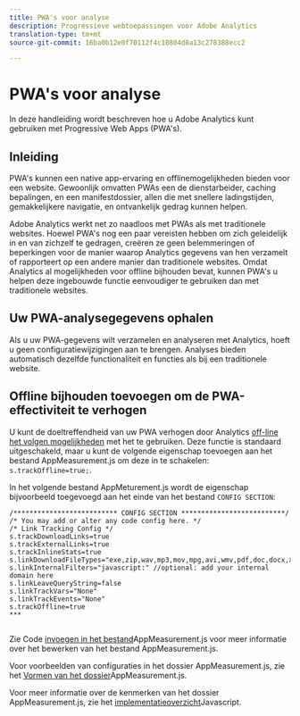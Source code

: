 ```yaml
---
title: PWA's voor analyse
description: Progressieve webtoepassingen voor Adobe Analytics
translation-type: tm+mt
source-git-commit: 16ba0b12e0f70112f4c10804d0a13c278388ecc2

---
```



# PWA&#39;s voor analyse

In deze handleiding wordt beschreven hoe u Adobe Analytics kunt gebruiken met Progressive Web Apps (PWA&#39;s).

## Inleiding

PWA&#39;s kunnen een native app-ervaring en offlinemogelijkheden bieden voor een website. Gewoonlijk omvatten PWAs een de dienstarbeider, caching bepalingen, en een manifestdossier, allen die met snellere ladingstijden, gemakkelijkere navigatie, en ontvankelijk gedrag kunnen helpen.

Adobe Analytics werkt net zo naadloos met PWAs als met traditionele websites. Hoewel PWA&#39;s nog een paar vereisten hebben om zich geleidelijk in en van zichzelf te gedragen, creëren ze geen belemmeringen of beperkingen voor de manier waarop Analytics gegevens van hen verzamelt of rapporteert op een andere manier dan traditionele websites. Omdat Analytics al mogelijkheden voor offline bijhouden bevat, kunnen PWA&#39;s u helpen deze ingebouwde functie eenvoudiger te gebruiken dan met traditionele websites.

## Uw PWA-analysegegevens ophalen

Als u uw PWA-gegevens wilt verzamelen en analyseren met Analytics, hoeft u geen configuratiewijzigingen aan te brengen. Analyses bieden automatisch dezelfde functionaliteit en functies als bij een traditionele website.

## Offline bijhouden toevoegen om de PWA-effectiviteit te verhogen

U kunt de doeltreffendheid van uw PWA verhogen door Analytics [off-line het volgen mogelijkheden](https://docs.adobe.com/content/help/en/analytics/implementation/javascript-implementation/offline-tracking.html) met het te gebruiken. Deze functie is standaard uitgeschakeld, maar u kunt de volgende eigenschap toevoegen aan het bestand AppMeasurement.js om deze in te schakelen: `s.trackOffline=true;`.

In het volgende bestand AppMeturement.js wordt de eigenschap bijvoorbeeld toegevoegd aan het einde van het bestand `CONFIG SECTION`:

```
/************************** CONFIG SECTION **************************/ 
/* You may add or alter any code config here. */ 
/* Link Tracking Config */ 
s.trackDownloadLinks=true 
s.trackExternalLinks=true 
s.trackInlineStats=true 
s.linkDownloadFileTypes="exe,zip,wav,mp3,mov,mpg,avi,wmv,pdf,doc,docx,xls,xlsx,ppt,pptx" 
s.linkInternalFilters="javascript:" //optional: add your internal domain here 
s.linkLeaveQueryString=false 
s.linkTrackVars="None" 
s.linkTrackEvents="None" 
s.trackOffline=true
***
    
```


Zie Code [invoegen in het bestand](https://docs.adobe.com/content/help/en/analytics/implementation/implement-analytics-with-dtm/analytics-tool/t-appmeasurement-code.html)AppMeasurement.js voor meer informatie over het bewerken van het bestand AppMeasurement.js.

Voor voorbeelden van configuraties in het dossier AppMeasurement.js, zie het [Vormen van het dossier](https://docs.adobe.com/content/help/en/analytics/implementation/javascript-implementation/appmeasure-mjs-pagecode.html#section_042412C29CC249E298F19B2BC2F43CE7)AppMeasurement.js.

Voor meer informatie over de kenmerken van het dossier AppMeasurement.js, zie het [implementatieoverzicht](https://docs.adobe.com/content/help/en/analytics/implementation/javascript-implementation/appmeasurement-js/appmeasure-mjs.html)Javascript.
